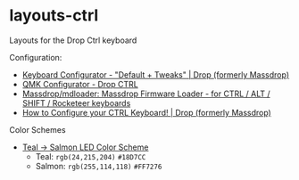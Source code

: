 # layouts-ctrl
Layouts for the Drop Ctrl keyboard

Configuration:
* [Keyboard Configurator - "Default + Tweaks" | Drop (formerly Massdrop)](https://drop.com/mechanical-keyboards/configurator/config/10962)
* [QMK Configurator - Drop CTRL](https://config.qmk.fm/#/massdrop/ctrl/LAYOUT)
* [Massdrop/mdloader: Massdrop Firmware Loader - for CTRL / ALT / SHIFT / Rocketeer keyboards](https://github.com/Massdrop/mdloader#user-instructions)
* [How to Configure your CTRL Keyboard! | Drop (formerly Massdrop)](https://drop.com/talk/9382/how-to-configure-your-ctrl-keyboard?discussion=true)

Color Schemes
* [Teal → Salmon LED Color Scheme](https://meyerweb.com/eric/tools/color-blend/#18D7CC:FF7276:8:rgbd)
  * Teal: `rgb(24,215,204)` `#18D7CC`
  * Salmon: `rgb(255,114,118)` `#FF7276`
